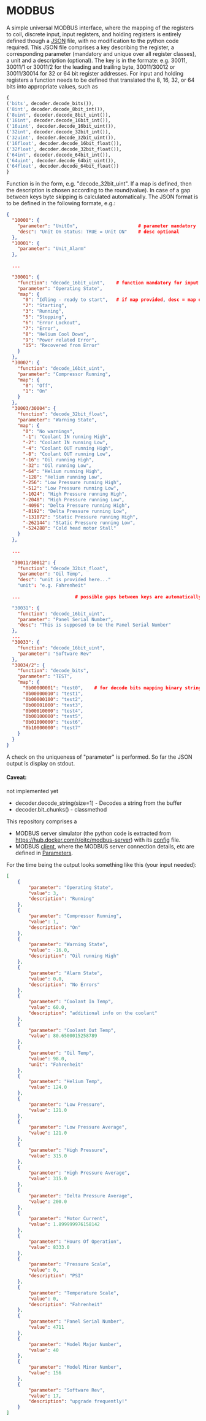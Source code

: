 # MODBUS

A simple universal MODBUS interface, where the mapping of the registers to coil,
discrete input, input registers, and holding registers is entirely defined
though a
[JSON](https://github.com/ccatp/MODBUS/blob/master/src/client_mapping.json)
file, with no modification to the python code required. This JSON file comprises
a key describing the register, a corresponding parameter (mandatory and unique
over all register classes), a unit and a description (optional). The key is in
the formate: e.g. 30011, 30011/1 or 30011/2 for the leading and trailing byte,
30011/30012 or 30011/30014 for 32 or 64 bit register addresses. For input and
holding registers a function needs to be defined that translated the 8, 16, 32,
or 64 bits into appropriate values, such as

```python
{
('bits', decoder.decode_bits()),
('8int', decoder.decode_8bit_int()),
('8uint', decoder.decode_8bit_uint()),
('16int', decoder.decode_16bit_int()),
('16uint', decoder.decode_16bit_uint()),
('32int', decoder.decode_32bit_int()),
('32uint', decoder.decode_32bit_uint()),
('16float', decoder.decode_16bit_float()),
('32float', decoder.decode_32bit_float()),
('64int', decoder.decode_64bit_int()),
('64uint', decoder.decode_64bit_uint()),
('64float', decoder.decode_64bit_float())
}
```

Function is in the form, e.g. "decode_32bit_uint". If a map is defined, then 
the description is chosen according to the round(value). In case of a gap 
between keys byte skipping is calculated automatically. The JSON format is to 
be defined in the following formate, e.g.:

```JSON
{
  "10000": {
    "parameter": "UnitOn",                      # parameter mandatory
    "desc": "Unit On status: TRUE = Unit ON"    # desc optional
  },
  "10001": {
    "parameter": "Unit_Alarm"
  },
  
  ...

  "30001": {
    "function": "decode_16bit_uint",    # function mandatory for input and holding
    "parameter": "Operating State",
    "map": {
      "0": "Idling ‐ ready to start",   # if map provided, desc = map element
      "2": "Starting",
      "3": "Running",
      "5": "Stopping",
      "6": "Error Lockout",
      "7": "Error",
      "8": "Helium Cool Down",
      "9": "Power related Error",
      "15": "Recovered from Error"
    }
  },
  "30002": {
    "function": "decode_16bit_uint",
    "parameter": "Compressor Running",
    "map": {
      "0": "Off",
      "1": "On"
    }
  },
  "30003/30004": {
    "function": "decode_32bit_float",
    "parameter": "Warning State",
    "map": {
      "0": "No warnings",
      "-1": "Coolant IN running High",
      "-2": "Coolant IN running Low",
      "-4": "Coolant OUT running High",
      "-8": "Coolant OUT running Low",
      "-16": "Oil running High",
      "-32": "Oil running Low",
      "-64": "Helium running High",
      "-128": "Helium running Low",
      "-256": "Low Pressure running High",
      "-512": "Low Pressure running Low",
      "-1024": "High Pressure running High",
      "-2048": "High Pressure running Low",
      "-4096": "Delta Pressure running High",
      "-8192": "Delta Pressure running Low",
      "-131072": "Static Pressure running High",
      "-262144": "Static Pressure running Low",
      "-524288": "Cold head motor Stall"
    }
  },
  
  ...
  
  "30011/30012": {
    "function": "decode_32bit_float",
    "parameter": "Oil Temp",
    "desc": "unit is provided here..."
    "unit": "e.g. Fahrenheit"
  
  ...                    # possible gaps between keys are automatically skipped

  "30031": {
    "function": "decode_16bit_uint",
    "parameter": "Panel Serial Number",
    "desc": "This is supposed to be the Panel Serial Number"
  },
  ...
  "30033": {
    "function": "decode_16bit_uint",
    "parameter": "Software Rev"
  },
  "30034/2": {
    "function": "decode_bits",
    "parameter": "TEST",
    "map": {
      "0b00000001": "test0",    # for decode bits mapping binary string format 
      "0b00000010": "test1",
      "0b00000100": "test2",
      "0b00001000": "test3",
      "0b00010000": "test4",
      "0b00100000": "test5",
      "0b01000000": "test6",
      "0b10000000": "test7"
    }
  }
}
```

A check on the uniqueness of "parameter" is performed. So far the JSON output 
is display on stdout.

#### Caveat: 

not implemented yet
* decoder.decode_string(size=1) - Decodes a string from the buffer
* decoder.bit_chunks() - classmethod

This repository comprises a 
* MODBUS server simulator (the python code is extracted from 
https://hub.docker.com/r/oitc/modbus-server) with its 
[config](https://github.com/ccatp/MODBUS/blob/master/src/modbus_server.json) 
file.
* MODBUS [client](https://github.com/ccatp/MODBUS/blob/master/src/modbus_client.py), 
where the MODBUS server connection details, etc are defined in
[Parameters](https://github.com/ccatp/MODBUS/blob/master/src/client_config.json).

For the time being the output looks something like this (your input needed): 

```JSON
[
    {
        "parameter": "Operating State",
        "value": 3,
        "description": "Running"
    },
    {
        "parameter": "Compressor Running",
        "value": 1,
        "description": "On"
    },
    {
        "parameter": "Warning State",
        "value": -16.0,
        "description": "Oil running High"
    },
    {
        "parameter": "Alarm State",
        "value": 0.0,
        "description": "No Errors"
    },
    {
        "parameter": "Coolant In Temp",
        "value": 60.0,
        "description": "additional info on the coolant"
    },
    {
        "parameter": "Coolant Out Temp",
        "value": 80.6500015258789
    },
    {
        "parameter": "Oil Temp",
        "value": 98.0,
        "unit": "Fahrenheit"
    },
    {
        "parameter": "Helium Temp",
        "value": 124.0
    },
    {
        "parameter": "Low Pressure",
        "value": 121.0
    },
    {
        "parameter": "Low Pressure Average",
        "value": 121.0
    },
    {
        "parameter": "High Pressure",
        "value": 315.0
    },
    {
        "parameter": "High Pressure Average",
        "value": 315.0
    },
    {
        "parameter": "Delta Pressure Average",
        "value": 200.0
    },
    {
        "parameter": "Motor Current",
        "value": 1.899999976158142
    },
    {
        "parameter": "Hours Of Operation",
        "value": 8333.0
    },
    {
        "parameter": "Pressure Scale",
        "value": 0,
        "description": "PSI"
    },
    {
        "parameter": "Temperature Scale",
        "value": 0,
        "description": "Fahrenheit"
    },
    {
        "parameter": "Panel Serial Number",
        "value": 4711
    },
    {
        "parameter": "Model Major Number",
        "value": 40
    },
    {
        "parameter": "Model Minor Number",
        "value": 156
    },
    {
        "parameter": "Software Rev",
        "value": 17,
        "description": "upgrade frequently!"
    }
]
```